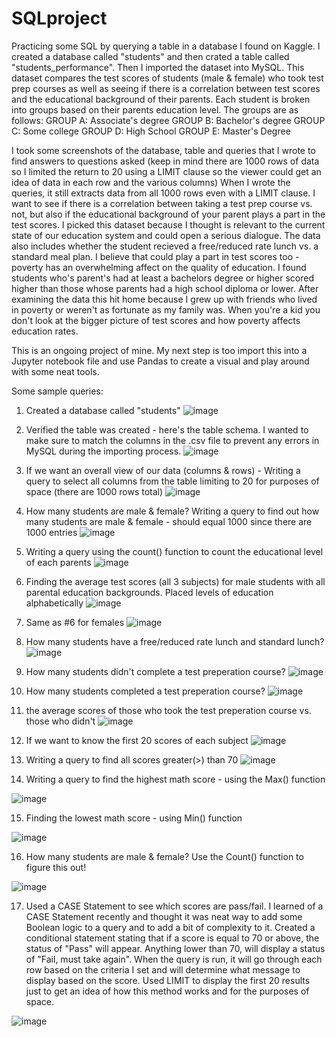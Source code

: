 # SQLproject
Practicing some SQL by querying a table in a database I found on Kaggle. 
I created a database called "students" and then crated a table called "students_performance". Then I imported the dataset into MySQL. This dataset compares the test scores of students (male & female) who took test prep courses as well as seeing if there is a correlation between test scores and the educational background of their parents. Each student is broken into groups based on their parents education level.
The groups are as follows:
GROUP A: Associate's degree
GROUP B: Bachelor's degree
GROUP C: Some college
GROUP D: High School
GROUP E: Master's Degree

I took some screenshots of the database, table and queries that I wrote to find answers to questions asked (keep in mind there are 1000 rows of data so I limited the return to 20 using a LIMIT clause so the viewer could get an idea of data in each row and the various columns) When I wrote the queries, it still extracts data from all 1000 rows even with a LIMIT clause. I want to see if there is a correlation between taking a test prep course vs. not, but also if the educational background of your parent plays a part in the test scores. I picked this dataset because I thought is relevant to the current state of our education system and could open a serious dialogue. The data also includes whether the student recieved a free/reduced rate lunch vs. a standard meal plan. I believe that could play a part in test scores too - poverty has an overwhelming affect on the quality of education. I found students who's parent's had at least a bachelors degree or higher scored higher than those whose parents had a high school diploma or lower. After examining the data this hit home because I grew up with friends who lived in poverty or weren't as fortunate as my family was. When you're a kid you don't look at the bigger picture of test scores and how poverty affects education rates. 

This is an ongoing project of mine. My next step is too import this into a Jupyter notebook file and use Pandas to create a visual and play around with some neat tools.

Some sample queries: 

1. Created a database called "students" 
![image](https://user-images.githubusercontent.com/75811937/110142546-47582680-7da4-11eb-85ee-3579d6d48013.png)

2. Verified the table was created - here's the table schema. I wanted to make sure to match the columns in the .csv file to prevent any errors in MySQL during the importing process.
![image](https://user-images.githubusercontent.com/75811937/110142398-1f68c300-7da4-11eb-88ae-78841d3b457c.png)

3. If we want an overall view of our data (columns & rows) - Writing a query to select all columns from the table limiting to 20 for purposes of space (there are 1000 rows total)
![image](https://user-images.githubusercontent.com/75811937/110142911-a9b12700-7da4-11eb-9a15-05cd01eb507a.png)

4. How many students are male & female? Writing a query to find out how many students are male & female - should equal 1000 since there are 1000 entries
![image](https://user-images.githubusercontent.com/75811937/110144329-37d9dd00-7da6-11eb-9e6e-a431edcc6e26.png)

5. Writing a query using the count() function to count the educational level of each parents
![image](https://user-images.githubusercontent.com/75811937/110146195-47f2bc00-7da8-11eb-8446-b8c5978e5bc4.png)

6. Finding the average test scores (all 3 subjects) for male students with all parental education backgrounds. Placed levels of education alphabetically
![image](https://user-images.githubusercontent.com/75811937/110148426-cb151180-7daa-11eb-8b8d-0602632f3f6a.png)

7. Same as #6 for females
![image](https://user-images.githubusercontent.com/75811937/110148713-29da8b00-7dab-11eb-9f3a-26baf0241799.png)

8. How many students have a free/reduced rate lunch and standard lunch?
![image](https://user-images.githubusercontent.com/75811937/110149856-88eccf80-7dac-11eb-8f5c-6b24497c340a.png)

9. How many students didn't complete a test preperation course?
![image](https://user-images.githubusercontent.com/75811937/110150797-a9695980-7dad-11eb-9ba1-c839cc4bc007.png)

10. How many students completed a test preperation course?
![image](https://user-images.githubusercontent.com/75811937/110150977-e3d2f680-7dad-11eb-8c54-313a86c7edff.png)

11. the average scores of those who took the test preperation course vs. those who didn't
![image](https://user-images.githubusercontent.com/75811937/110151844-f437a100-7dae-11eb-9c45-22a9ff5f2af4.png)

12. If we want to know the first 20 scores of each subject
![image](https://user-images.githubusercontent.com/75811937/110152412-b38c5780-7daf-11eb-8608-e2de394a90cf.png)

13. Writing a query to find all scores greater(>) than 70
![image](https://user-images.githubusercontent.com/75811937/110152887-4dec9b00-7db0-11eb-9df9-97ebbead0c08.png)

14. Writing a query to find the highest math score - using the Max() function

![image](https://user-images.githubusercontent.com/75811937/110153370-f6026400-7db0-11eb-8fed-c6526f3ed7b4.png)

15. Finding the lowest math score - using Min() function

![image](https://user-images.githubusercontent.com/75811937/110153470-1500f600-7db1-11eb-93f0-6ac745d33223.png)

16. How many students are male & female? Use the Count() function to figure this out! 

![image](https://user-images.githubusercontent.com/75811937/110153893-9c4e6980-7db1-11eb-842f-3fecf75138c6.png)
 
 17. Used a CASE Statement to see which scores are pass/fail. I learned of a CASE Statement recently and thought it was neat way to add some Boolean logic to a query and to add a bit of complexity to it. Created a conditional statement stating that if a score is equal to 70 or above, the status of "Pass" will appear. Anything lower than 70, will display a status of "Fail, must take again". When the query is run, it will go through each row based on the criteria I set and will determine what message to display based on the score. Used LIMIT to display the first 20 results just to get an idea of how this method works and for the purposes of space.

![image](https://user-images.githubusercontent.com/75811937/110509160-ccf31380-80cf-11eb-8e7b-08d56a1457f0.png)





